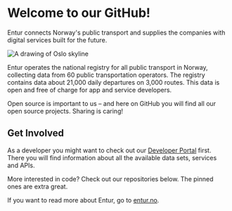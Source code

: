 # Welcome to our GitHub!

Entur connects Norway's public transport and supplies the companies with digital services built for the future.

![A drawing of Oslo skyline](https://om.entur.no/static/10878fe0584b4cce7e81cfce7badb3c1/previewOmEnturVideo.png)

Entur operates the national registry for all public transport in Norway, collecting data from 60 public transportation operators. The registry contains data about 21,000 daily departures on 3,000 routes. This data is open and free of charge for app and service developers.

Open source is important to us – and here on GitHub you will find all our open source projects. Sharing is caring!

## Get Involved

As a developer you might want to check out our [Developer Portal](https://developer.entur.org/) first. There you will find information about all the available data sets, services and APIs.

More interested in code? Check out our repositories below. The pinned ones are extra great.

If you want to read more about Entur, go to [entur.no](https://entur.no).
